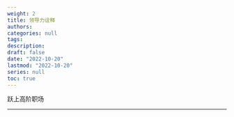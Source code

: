 ```yaml
---
weight: 2
title: 领导力诠释
authors:
categories: null
tags:
description: 
draft: false
date: "2022-10-20"
lastmod: "2022-10-20"
series: null
toc: true
---
```


跃上高阶职场

<!--more-->
---



